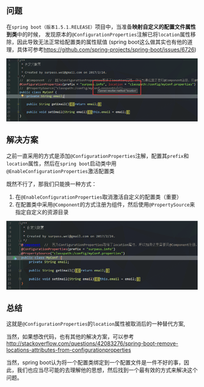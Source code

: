 ## 问题
在`spring boot（版本1.5.1.RELEASE）`项目中，当准备**映射自定义的配置文件属性到类**中的时候，
发现原本的`@ConfigurationProperties`注解已将`location`属性移除，因此导致无法正常给配置类的属性赋值
(spring boot这么做其实也有他的道理，具体可参考<https://github.com/spring-projects/spring-boot/issues/6726>)

![](../images/@ConfigurationProperties_location_native.png)

## 解决方案
之前一直采用的方式是添加`@ConfigurationProperties`注解，配置其`prefix`和`location`属性，然后在`spring boot`启动类中用`@EnableConfigurationProperties`激活配置类

既然不行了，那我们只能换一种方式：

1. 在`@EnableConfigurationProperties`取消激活自定义的配置类（重要）
2. 在配置类中采用`@Component`的方式注册为组件，然后使用`@PropertySource`来指定自定义的资源目录

![](../images/@ConfigurationProperties_location_nonNative.png)

## 总结
这就是`@ConfigurationProperties`的`location`属性被取消后的一种替代方案,

当然，如果想改代码，也有其他的解决方案，可以参考
<http://stackoverflow.com/questions/42083276/spring-boot-remove-locations-attributes-from-configurationproperties>

当然，spring boot认为将一个配置类绑定到一个配置文件是一件不好的事，因此，我们也应当尽可能的去理解他的思想，然后找到一个最有效的方式来解决这个问题。